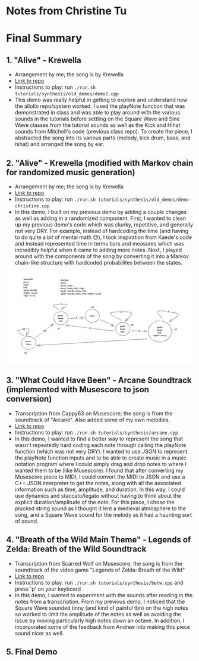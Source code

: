 # Notes from Christine Tu

# Final Summary

## 1. "Alive" - Krewella
* Arrangement by me; the song is by Krewella
* [Link to repo](https://github.com/allolib-s23/demo1-christinetu15/blob/main/tutorials/synthesis/old_demos/demo2.cpp)
* Instructions to play: run ```./run.sh tutorials/synthesis/old_demos/demo2.cpp```
* This demo was really helpful in getting to explore and understand how the allolib repo/system worked. I used the playNote function that was demonstrated in class and was able to play around with the various sounds in the tutorials before settling on the Square Wave and Sine Wave classes from the tutorial sounds as well as the Kick and Hihat sounds from Mitchell's code (previous class repo). To create the piece, I abstracted the song into its various parts (melody, kick drum, bass, and hihat) and arranged the song by ear.

## 2. "Alive" - Krewella (modified with Markov chain for randomized music generation)
* Arrangement by me; the song is by Krewella
* [Link to repo](https://github.com/allolib-s23/demo1-christinetu15/blob/main/tutorials/synthesis/old_demos/demo-christine.cpp)
* Instructions to play: run ```./run.sh tutorials/synthesis/old_demos/demo-christine.cpp```
* In this demo, I built on my previous demo by adding a couple changes as well as adding in a randomized component. First, I wanted to clean up my previous demo's code which was clunky, repetitive, and generally not very DRY. For example, instead of hardcoding the time (and having to do quite a bit of mental math 😓), I took inspiration from Kaede's code and instead represented time in terms bars and measures which was incredibly helpful when it came to adding more notes. Next, I played around with the components of the song by converting it into a Markov chain-like structure with hardcoded probabilites between the states. 

![Markov Chain image](markov-chain.png "Markov Chain visualization")

## 3. "What Could Have Been" - Arcane Soundtrack (implemented with Musescore to json conversion)
* Transcription from Cappy63 on Musescore; the song is from the soundtrack of "Arcane". Also added some of my own melodies.
* [Link to repo](https://github.com/allolib-s23/demo1-christinetu15/blob/main/tutorials/synthesis/arcane.cpp)
* Instructions to play: run ```./run.sh tutorials/synthesis/arcane.cpp```
* In this demo, I wanted to find a better way to represent the song that wasn't repeatedly hard coding each note through calling the playNote function (which was not very DRY). I wanted to use JSON to represent the playNote function inputs and to be able to create music in a music notation program where I could simply drag and drop notes to where I wanted them to be (like Musescore). I found that after converting my Musescore piece to MIDI, I could convert the MIDI to JSON and use a C++ JSON interpreter to get the notes, along with all the associated information such as time, amplitude, and duration. In this way, I could use dynamics and staccato/legato without having to think about the explicit duration/amplitude of the note. For this piece, I chose the plucked string sound as I thought it lent a medieval atmosphere to the song, and a Square Wave sound for the melody as it had a haunting sort of sound. 

## 4. "Breath of the Wild Main Theme" - Legends of Zelda: Breath of the Wild Soundtrack
* Transcription from Scarred Wolf on Musescore; the song is from the soundtrack of the video game "Legends of Zelda: Breath of the Wild"
* [Link to repo](https://github.com/allolib-s23/demo1-christinetu15/blob/main/tutorials/synthesis/botw.cpp)
* Instructions to play: run ```./run.sh tutorials/synthesis/botw.cpp``` and press 'p' on your keyboard
* In this demo, I wanted to experiment with the sounds after reading in the notes from a transcription. From my previous demo, I noticed that the Square Wave sounded tinny (and kind of painful tbh) on the high notes so worked to limit the amplitude of the notes as well as avoiding the issue by moving particularly high notes down an octave. In addition, I incorporated some of the feedback from Andrew into making this piece sound nicer as well. 

## 5. Final Demo
